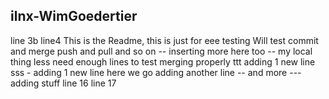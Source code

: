 ## ilnx-WimGoedertier

line 3b
line4
This is the Readme, this is just for eee testing
Will test commit and merge
push and pull
and so on
-- inserting more here too -- my local thing less
need enough lines
to test 
merging properly
ttt adding 1 new line
sss - adding 1 new line
here we go
adding another line
-- and more ---
adding stuff
line 16
line 17

